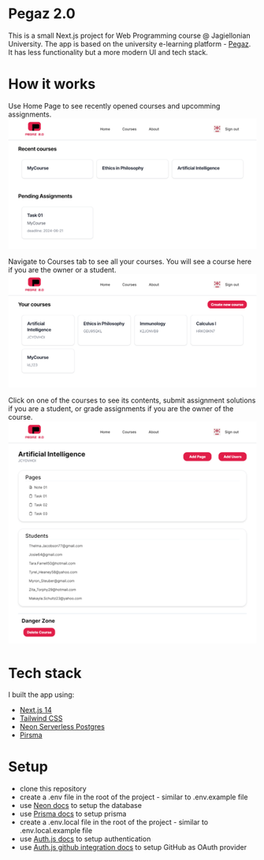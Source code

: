 # Pegaz 2.0
This is a small Next.js project for Web Programming course @ Jagiellonian University.  The app is based on the  university e-learning platform - [Pegaz](https://pegaz.uj.edu.pl/).
It has less functionality but a more modern UI and tech stack.

# How it works

Use Home Page to see recently opened courses and upcomming assignments.
![Home](/docs/home.png)

Navigate to Courses tab to see all your courses. You will see a course here if you are the owner or a student.
![Courses](/docs/courses.png)

Click on one of the courses to see its contents, submit assignment solutions if you are a student, or grade assignments if you are the owner of the course.
![Course](/docs/course.png)

# Tech stack
I built the app using:
- [Next.js 14](https://nextjs.org/)
- [Tailwind CSS](https://tailwindcss.com/)
- [Neon Serverless Postgres](https://neon.tech/)
- [Pirsma](https://www.prisma.io/)

# Setup
- clone this repository
- create a .env file in the root of the project - similar to .env.example file
- use [Neon docs](https://neon.tech/docs/guides/nextjs) to setup the database
- use [Prisma docs](https://www.prisma.io/docs/orm/prisma-client/setup-and-configuration/introduction) to setup prisma
- create a .env.local file in the root of the project - similar to .env.local.example file
- use [Auth.js docs](https://authjs.dev/getting-started/installation) to setup authentication
- use [Auth.js github integration docs](https://authjs.dev/getting-started/authentication/oauth) to setup GitHub as OAuth provider
